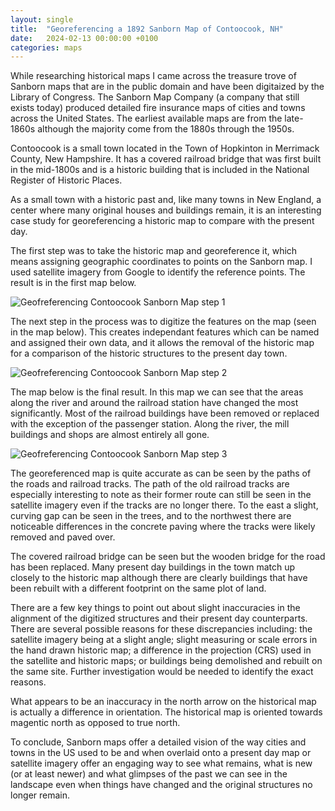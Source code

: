 ```yaml
---
layout: single
title:  "Georeferencing a 1892 Sanborn Map of Contoocook, NH"
date:   2024-02-13 00:00:00 +0100
categories: maps
---
```

While researching historical maps I came across the treasure trove of Sanborn maps that are in the public domain and have been digitaized by the Library of Congress. The Sanborn Map Company (a company that still exists today) produced detailed fire insurance maps of cities and towns across the United States. The earliest available maps are from the late-1860s although the majority come from the 1880s through the 1950s.  

Contoocook is a small town located in the Town of Hopkinton in Merrimack County, New Hampshire. It has a covered railroad bridge that was first built in the mid-1800s and is a historic building that is included in the National Register of Historic Places. 

As a small town with a historic past and, like many towns in New England, a center where many original houses and buildings remain, it is an interesting case study for georeferencing a historic map to compare with the present day. 

The first step was to take the historic map and georeference it, which means assigning geographic coordinates to points on the Sanborn map. I used satellite imagery from Google to identify the reference points. The result is in the first map below. 

![Geofreferencing Contoocook Sanborn Map step 1](/assets/images/contoocook_sanborn_maps/contoocook_sanborn_v1.4.png)

The next step in the process was to digitize the features on the map (seen in the map below). This creates independant features which can be named and assigned their own data, and it allows the removal of the historic map for a comparison of the historic structures to the present day town. 

![Geofreferencing Contoocook Sanborn Map step 2](/assets/images/contoocook_sanborn_maps/contoocook_sanborn_v2.4.png)

The map below is the final result. In this map we can see that the areas along the river and around the railroad station have changed the most significantly. Most of the railroad buildings have been removed or replaced with the exception of the passenger station. Along the river, the mill buildings and shops are almost entirely all gone. 

![Geofreferencing Contoocook Sanborn Map step 3](/assets/images/contoocook_sanborn_maps/contoocook_sanborn_v3.4.png)

The georeferenced map is quite accurate as can be seen by the paths of the roads and railroad tracks. The path of the old railroad tracks are especially interesting to note as their former route can still be seen in the satellite imagery even if the tracks are no longer there. To the east a slight, curving gap can be seen in the trees, and to the northwest there are noticeable differences in the concrete paving where the tracks were likely removed and paved over. 

The covered railroad bridge can be seen but the wooden bridge for the road has been replaced. Many present day buildings in the town match up closely to the historic map although there are clearly buildings that have been rebuilt with a different footprint on the same plot of land. 

There are a few key things to point out about slight inaccuracies in the alignment of the digitized structures and their present day counterparts. There are several possible reasons for these discrepancies including: the satellite imagery being at a slight angle; slight measuring or scale errors in the hand drawn historic map; a difference in the projection (CRS) used in the satellite and historic maps; or buildings being demolished and rebuilt on the same site. Further investigation would be needed to identify the exact reasons. 

What appears to be an inaccuracy in the north arrow on the historical map is actually a difference in orientation. The historical map is oriented towards magentic north as opposed to true north.

To conclude, Sanborn maps offer a detailed vision of the way cities and towns in the US used to be and when overlaid onto a present day map or satellite imagery offer an engaging way to see what remains, what is new (or at least newer) and what glimpses of the past we can see in the landscape even when things have changed and the original structures no longer remain. 